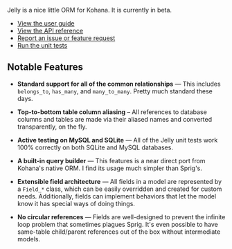 Jelly is a nice little ORM for Kohana. It is currently in beta.

 * [View the user guide](http://jelly.jonathan-geiger.com/docs/jelly.getting-started)
 * [View the API reference](http://jelly.jonathan-geiger.com/docs/api/Jelly)
 * [Report an issue or feature request](http://github.com/jonathangeiger/kohana-jelly/issues)
 * [Run the unit tests](http://github.com/jonathangeiger/jelly-tests)
 
## Notable Features

* **Standard support for all of the common relationships** — This includes
  `belongs_to`, `has_many`, and `many_to_many`. Pretty much standard these
  days.

* **Top-to-bottom table column aliasing** – All references to database columns
  and tables are made via their aliased names and converted transparently, on
  the fly.

* **Active testing on MySQL and SQLite** — All of the Jelly unit tests work
  100% correctly on both SQLite and MySQL databases.

* **A built-in query builder** — This features is a near direct port from
  Kohana's native ORM. I find its usage much simpler than Sprig's.

* **Extensible field architecture** — All fields in a model are represented by
  a `Field_*` class, which can be easily overridden and created for custom
  needs. Additionally, fields can implement behaviors that let the model know
  it has special ways of doing things.

* **No circular references** — Fields are well-designed to prevent the
  infinite loop problem that sometimes plagues Sprig. It's even possible to
  have same-table child/parent references out of the box without intermediate
  models.